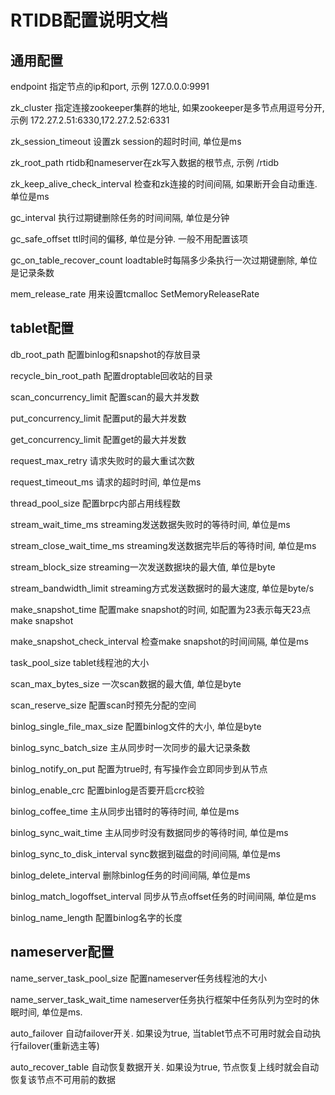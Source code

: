 # RTIDB配置说明文档

## 通用配置

endpoint 指定节点的ip和port, 示例 127.0.0.0:9991

zk_cluster 指定连接zookeeper集群的地址, 如果zookeeper是多节点用逗号分开, 示例 172.27.2.51:6330,172.27.2.52:6331

zk_session_timeout 设置zk session的超时时间, 单位是ms

zk_root_path rtidb和nameserver在zk写入数据的根节点, 示例 /rtidb

zk_keep_alive_check_interval 检查和zk连接的时间间隔, 如果断开会自动重连. 单位是ms

gc_interval 执行过期键删除任务的时间间隔, 单位是分钟

gc_safe_offset ttl时间的偏移, 单位是分钟. 一般不用配置该项

gc_on_table_recover_count loadtable时每隔多少条执行一次过期键删除, 单位是记录条数

mem_release_rate 用来设置tcmalloc SetMemoryReleaseRate



## tablet配置

db_root_path 配置binlog和snapshot的存放目录

recycle_bin_root_path 配置droptable回收站的目录

scan_concurrency_limit  配置scan的最大并发数

put_concurrency_limit 配置put的最大并发数

get_concurrency_limit 配置get的最大并发数

request_max_retry 请求失败时的最大重试次数

request_timeout_ms 请求的超时时间, 单位是ms

thread_pool_size 配置brpc内部占用线程数

stream_wait_time_ms streaming发送数据失败时的等待时间, 单位是ms

stream_close_wait_time_ms streaming发送数据完毕后的等待时间, 单位是ms

stream_block_size streaming一次发送数据块的最大值, 单位是byte

stream_bandwidth_limit streaming方式发送数据时的最大速度, 单位是byte/s

make_snapshot_time 配置make snapshot的时间, 如配置为23表示每天23点make snapshot

make_snapshot_check_interval 检查make snapshot的时间间隔, 单位是ms

task_pool_size tablet线程池的大小

scan_max_bytes_size 一次scan数据的最大值, 单位是byte

scan_reserve_size 配置scan时预先分配的空间

binlog_single_file_max_size 配置binlog文件的大小, 单位是byte

binlog_sync_batch_size 主从同步时一次同步的最大记录条数

binlog_notify_on_put 配置为true时, 有写操作会立即同步到从节点

binlog_enable_crc 配置binlog是否要开启crc校验

binlog_coffee_time 主从同步出错时的等待时间, 单位是ms

binlog_sync_wait_time 主从同步时没有数据同步的等待时间, 单位是ms

binlog_sync_to_disk_interval sync数据到磁盘的时间间隔, 单位是ms

binlog_delete_interval  删除binlog任务的时间间隔, 单位是ms

binlog_match_logoffset_interval 同步从节点offset任务的时间间隔, 单位是ms

binlog_name_length 配置binlog名字的长度



## nameserver配置

name_server_task_pool_size 配置nameserver任务线程池的大小

name_server_task_wait_time nameserver任务执行框架中任务队列为空时的休眠时间, 单位是ms.

auto_failover 自动failover开关. 如果设为true, 当tablet节点不可用时就会自动执行failover(重新选主等)

auto_recover_table 自动恢复数据开关. 如果设为true, 节点恢复上线时就会自动恢复该节点不可用前的数据

